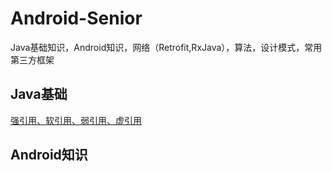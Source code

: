 # Android-Senior
Java基础知识，Android知识，网络（Retrofit,RxJava），算法，设计模式，常用第三方框架

## Java基础
  [强引用、软引用、弱引用、虚引用](https://www.cnblogs.com/dolphin0520/p/3784171.html)


## Android知识
   
